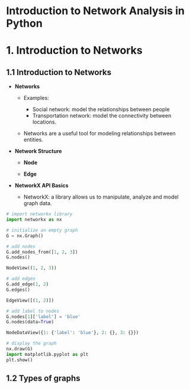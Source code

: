 Introduction to Network Analysis in Python
==========================================

# 1. Introduction to Networks

## 1.1 Introduction to Networks

* **Networks**

	* Examples: 
		* Social network: model the relationships between people
		* Transportation network: model the connectivity between locations.

	* Networks are a useful tool for modeling relationships between entities.

* **Network Structure**

	* **Node**

	* **Edge** 

* **NetworkX API Basics**

	* NetworkX: a library allows us to manipulate, analyze and model graph data.

```python
# import networkx library
import networkx as nx

# initialize an empty graph
G = nx.Graph()

# add nodes
G.add_nodes_from([1, 2, 3])
G.nodes()

NodeView((1, 2, 3))

# add edges
G.add_edge(1, 2)
G.edges()

EdgeView([(1, 2)])

# add label to nodes
G.nodes[1]['label'] = 'blue'
G.nodes(data=True)

NodeDataView({1: {'label': 'blue'}, 2: {}, 3: {}})

# display the graph
nx.draw(G)
import matplotlib.pyplot as plt
plt.show()
```

## 1.2 Types of graphs


